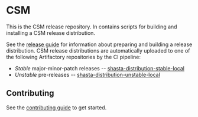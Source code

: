 # CSM

This is the CSM release repository. In contains scripts for building and
installing a CSM release distribution.

See the [release guide](build/README.md) for information about preparing and
building a release distribution. CSM release distributions are automatically
uploaded to one of the following Artifactory repositories by the CI pipeline:

* _Stable_ major-minor-patch releases --
  [shasta-distribution-stable-local](https://arti.hpc.amslabs.hpecorp.nethpecorp.net:443/artifactory/shasta-distribution-stable-local/)
* _Unstable_ pre-releases --
  [shasta-distribution-unstable-local](https://arti.hpc.amslabs.hpecorp.net:443/artifactory/shasta-distribution-unstable-local/)


## Contributing

See the [contributing guide](CONTRIBUTING.md) to get started.

